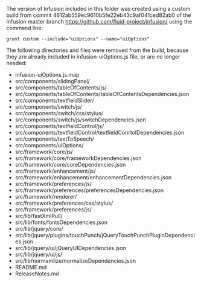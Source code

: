 The version of Infusion included in this folder was created using a custom build from commit 4612ab559ec9610b5fe22eb43c9af041ced82ab0 of the Infusion master branch https://github.com/fluid-project/infusion/ using the command line:

`grunt custom --include="uiOptions" --name="uiOptions"`

The following directories and files were removed from the build, because they are already included in infusion-uiOptions.js file, or are no longer needed:

* infusion-uiOptions.js.map
* src/components/slidingPanel/
* src/components/tableOfContents/js/
* src/components/tableOfContents/tableOfContentsDependencies.json
* src/components/textfieldSlider/
* src/components/switch/js/
* src/components/switch/css/stylus/
* src/components/switch/js/switchDependencies.json
* src/components/textfieldControl/js/
* src/components/textfieldControl/textfieldConrtolDependencies.json
* src/components/textToSpeech/
* src/components/uiOptions/
* src/framework/core/js/
* src/framework/core/frameworkDependencies.json
* src/framework/core/coreDependencies.json
* src/framework/enhancement/js/
* src/framework/enhancement/enhancementDependencies.json
* src/framework/preferences/js/
* src/framework/preferences/preferencesDependencies.json
* src/framework/renderer/
* src/framework/preferences/css/stylus/
* src/framework/preferences/js/
* src/lib/fastXmlPull/
* src/lib/fonts/fontsDependencies.json
* src/lib/jquery/core/
* src/lib/jquery/plugins/touchPunch/jQueryTouchPunchPluginDependencies.json
* src/lib/jquery/ui/jQueryUIDependencies.json
* src/lib/jquery/ui/js/
* src/lib/normamlize/normalizeDependencies.json
* README.md
* ReleaseNotes.md

